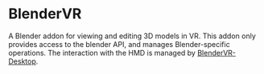 # BlenderVR
A Blender addon for viewing and editing 3D models in VR. This addon only provides access to the blender API, and manages Blender-specific operations. The interaction with the HMD is managed by [BlenderVR-Desktop](https://github.com/larsjohan/BlenderVR-Desktop).

